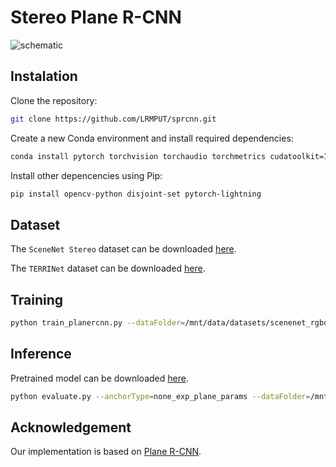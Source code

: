 # Stereo Plane R-CNN

![schematic](https://github.com/LRMPUT/sprcnn/images/sprcnn.jpg)

## Instalation

Clone the repository:
```bash
git clone https://github.com/LRMPUT/sprcnn.git
```
Create a new Conda environment and install required dependencies:
```bash
conda install pytorch torchvision torchaudio torchmetrics cudatoolkit=11.1 numpy scikit-image scipy numpy -c pytorch-lts -c nvidia
```
Install other depencencies using Pip:
```bash
pip install opencv-python disjoint-set pytorch-lightning
```

## Dataset

The `SceneNet Stereo` dataset can be downloaded [here](https://putpoznanpl-my.sharepoint.com/:f:/g/personal/jan_wietrzykowski_put_poznan_pl/ErZm6If9-91JtW7BEK4pXJcBWKLwhoujwisDu_tLDjik2Q?e=vgnlnM).

The `TERRINet` dataset can be downloaded [here](https://putpoznanpl-my.sharepoint.com/:f:/g/personal/jan_wietrzykowski_put_poznan_pl/Eqj0TnSgDrlJuJu0FC-bVGEB2hbpWHC_YA_l_qs9EDgkjw?e=JYRBIT).

## Training

```bash
python train_planercnn.py --dataFolder=/mnt/data/datasets/scenenet_rgbd --anchorType=none_exp_plane_params --normWeight=100.0 --dispWeight=1.0 --LR=0.00001 --numEpochs=10
```

## Inference

Pretrained model can be downloaded [here](https://putpoznanpl-my.sharepoint.com/:f:/g/personal/jan_wietrzykowski_put_poznan_pl/EgQqJVYSoLNJrkw3qWLqZ9IBUf8M0shHE8XNA74cwEs4ww?e=FyjB4g).

```bash
python evaluate.py --anchorType=none_exp_plane_params --dataFolder=/mnt/data/datasets/TERRINet --checkpoint=/mnt/data/datasets/scenenet_rgbd/checkpoint/plane_params.ckpt --no_normals --annotation_dir=annotation_plane_params
```

## Acknowledgement

Our implementation is based on [Plane R-CNN](https://github.com/NVlabs/planercnn).